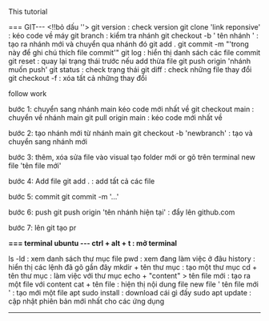 This tutorial 

=== GIT--- 
<!!bỏ dấu ''> 
git version : check version 
git clone 'link reponsive' : kéo code về máy 
git branch : kiểm tra nhánh 
git checkout -b ' tên nhánh ' : tạo ra nhánh mới và chuyển qua nhánh đó 
git add . 
git commit -m "'trong này để ghi chú thích file commit'" 
git log : hiển thị danh sách các file commit 
git reset : quay lại trạng thái trước nếu add thừa file 
git push origin 'nhánh muốn push' 
git status : check trạng thái 
git diff : check những file thay đổi 
git checkout -f : xóa tất cả những thay đổi 
 

follow work 
 

bước 1: chuyển sang nhánh main kéo code mới nhất về 
git checkout main : chuyển về nhánh main 
git pull origin main : kéo code mới nhất về 
 

bước 2: tạo nhánh mới từ nhánh main 
git checkout -b 'newbranch' : tạo và chuyển sang nhánh mới 
 

bước 3: thêm, xóa sửa file 
vào visual tạo folder mới or gõ trên terminal new file 'tên file mới' 
 

bước 4: Add file 
git add . : add tất cả các file 
 

bước 5: commit 
git commit -m '...' 
 

bước 6: push 
git push origin 'tên nhánh hiện tại' : đẩy lên github.com 
 

bước 7: lên git tạo pr 
 

 
**=== terminal ubuntu --- 
ctrl + alt + t : mở terminal** 
 
ls -ld : xem danh sách thư mục file 
pwd : xem đang làm việc ở đâu 
history : hiển thị các lệnh đã gõ gần đây 
mkdir + tên thư mục : tạo một thư mục 
cd + tên thư mục : làm việc với thư mục 
echo + "content" > tên file mới : tạo ra một file với content 
cat + tên file : hiện thị nội dung file 
new file ' tên file mới ' : tạo mới một file 
apt sudo install : download cái gì đấy 
sudo apt update : cập nhật phiên bản mới nhất cho các ứng dụng 

-------------
